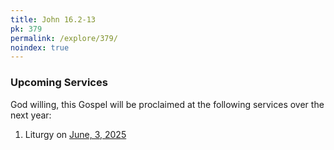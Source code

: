 ```yaml
---
title: John 16.2-13
pk: 379
permalink: /explore/379/
noindex: true
---
```


### Upcoming Services

God willing, this Gospel will be proclaimed at the following services over the next year:


1. Liturgy on [June,  3, 2025](https://orthocal.info/readings/gregorian/2025/06/03/)
